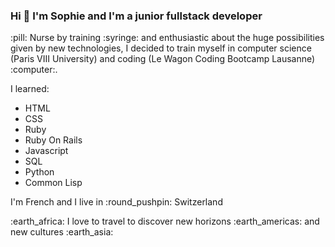 ### Hi 👋 I'm Sophie and I'm a junior fullstack developer
<p> :pill: Nurse by training :syringe: and enthusiastic about the huge possibilities given by new technologies, I decided to train myself in computer science (Paris VIII University) and coding (Le Wagon Coding Bootcamp Lausanne) :computer:.</p>

<p> I learned: </p>

* HTML
* CSS
* Ruby
* Ruby On Rails
* Javascript
* SQL
* Python
* Common Lisp

<p>I'm French and I live in :round_pushpin: Switzerland</p>

<p>:earth_africa: I love to travel to discover new horizons :earth_americas: and new cultures :earth_asia:</p>





<!--
**srranaivo/srranaivo** is a ✨ _special_ ✨ repository because its `README.md` (this file) appears on your GitHub profile.

Here are some ideas to get you started:

- 🔭 I’m currently working on ...
- 🌱 I’m currently learning ...
- 👯 I’m looking to collaborate on ...
- 🤔 I’m looking for help with ...
- 💬 Ask me about ...
- 📫 How to reach me: ...
- 😄 Pronouns: ...
- ⚡ Fun fact: ...
-->
